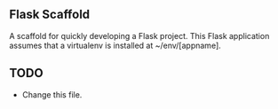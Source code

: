 Flask Scaffold
--------------

A scaffold for quickly developing a Flask project.
This Flask application assumes that a virtualenv is installed at ~/env/[appname].


TODO
----

- Change this file.
